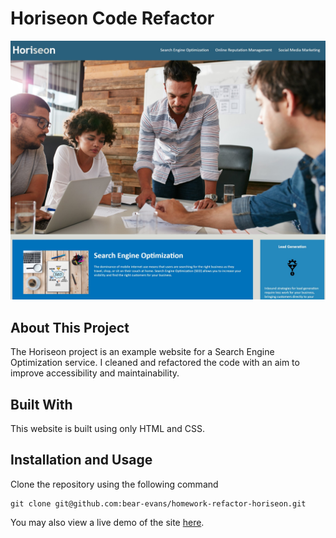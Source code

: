 # Horiseon Code Refactor

![screenshot](https://raw.githubusercontent.com/bear-evans/refactor-horiseon/main/assets/Screenshot.jpg)

## About This Project

The Horiseon project is an example website for a Search Engine Optimization service. I cleaned and refactored the code with an aim to improve accessibility and maintainability.

## Built With

This website is built using only HTML and CSS.

## Installation and Usage

Clone the repository using the following command

```
git clone git@github.com:bear-evans/homework-refactor-horiseon.git
```

You may also view a live demo of the site [here](https://bear-evans.github.io/refactor-horiseon/).
